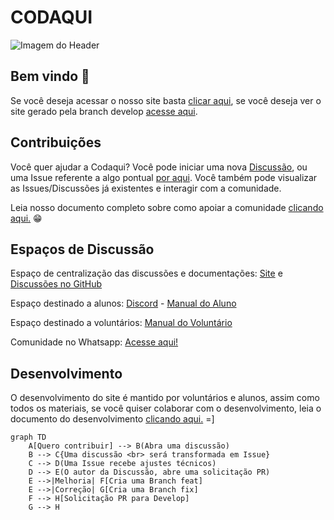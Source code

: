 # CODAQUI

![Imagem do Header](images/header.png)

## Bem vindo 🫶

Se você deseja acessar o nosso site basta [clicar aqui](https://codaqui.dev), se você deseja ver o site gerado pela branch develop [acesse aqui](https://raw.githack.com/codaqui/institucional/gh-pages-develop/index.html).

## Contribuições

Você quer ajudar a Codaqui? Você pode iniciar uma nova [Discussão](https://github.com/codaqui/institucional/discussions), ou uma Issue referente a algo pontual [por aqui](https://github.com/codaqui/institucional/issues/new/choose). Você também pode visualizar as Issues/Discussões já existentes e interagir com a comunidade.  

Leia nosso documento completo sobre como apoiar a comunidade [clicando aqui.](https://www.codaqui.dev/quero/apoiar/) 😁

## Espaços de Discussão

Espaço de centralização das discussões e documentações: [Site](https://codaqui.dev) e [Discussões no GitHub](https://github.com/codaqui/institucional/discussions)

Espaço destinado a alunos: [Discord](https://discord.gg/xuTtxqCPpz) - [Manual do Aluno](https://www.codaqui.dev/quero/estudar/)

Espaço destinado a voluntários: [Manual do Voluntário](https://www.codaqui.dev/quero/apoiar/)

Comunidade no Whatsapp: [Acesse aqui!](https://chat.whatsapp.com/IvzONDeglw55ySBD71F4Up)

## Desenvolvimento

O desenvolvimento do site é mantido por voluntários e alunos, assim como todos os materiais, se você quiser colaborar com o desenvolvimento, leia o documento do desenvolvimento [clicando aqui.](DEVELOPMENT.md) =] 

```mermaid
graph TD
    A[Quero contribuir] --> B(Abra uma discussão)
    B --> C{Uma discussão <br> será transformada em Issue}
    C --> D(Uma Issue recebe ajustes técnicos)
    D --> E(O autor da Discussão, abre uma solicitação PR)
    E -->|Melhoria| F[Cria uma Branch feat]
    E -->|Correção| G[Cria uma Branch fix]
    F --> H[Solicitação PR para Develop]
    G --> H
```
